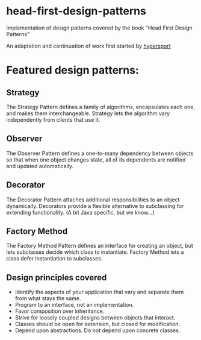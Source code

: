 # head-first-design-patterns
Implementation of design patterns covered by the book "Head First Design Patterns"

An adaptation and continuation of work first started by [hypersport](https://github.com/hypersport/Head-First-Design-Patterns)

# Featured design patterns:

## Strategy
The Strategy Pattern defines a family of algorithms, encapsulates each one, and makes them interchangeable. Strategy lets the algorithm vary independently from clients that use it.

## Observer
The Observer Pattern defines a one-to-many dependency between objects so that when one object changes state, all of its dependents are notified and updated automatically.

## Decorator
The Decorator Pattern attaches additional responsibilities to an object dynamically. Decorators provide a flexible alternative to subclassing for extending functionality. (A bit Java specific, but we know...)

## Factory Method
The Factory Method Pattern defines an interface for creating an object, but lets subclasses decide which class to instantiate. Factory Method lets a class defer instantiation to subclasses.

## Design principles covered
- Identify the aspects of your application that vary and separate them from what stays the same.
- Program to an interface, not an implementation.
- Favor composition over inheritance.
- Strive for loosely coupled designs between objects that interact.
- Classes should be open for extension, but closed for modification.
- Depend upon abstractions. Do not depend upon concrete classes.
